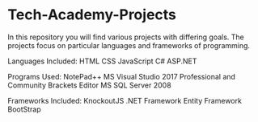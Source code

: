 # Tech-Academy-Projects
In this repository you will find various projects with differing goals. 
The projects focus on particular languages and frameworks of programming.

Languages Included:
HTML
CSS
JavaScript
C#
ASP.NET

Programs Used:
NotePad++
MS Visual Studio 2017 Professional and Community
Brackets Editor
MS SQL Server 2008

Frameworks Included:
KnockoutJS
.NET Framework
Entity Framework
BootStrap
